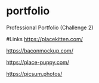 # portfolio
Professional Portfolio (Challenge 2)

#Links
https://placekitten.com/

https://baconmockup.com/

https://place-puppy.com/

https://picsum.photos/


